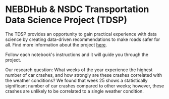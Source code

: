 # NEBDHub & NSDC Transportation Data Science Project (TDSP)

The TDSP provides an opportunity to gain practical experience with data science by creating data-driven recommendations to make roads safer for all. Find more information about the project [here](https://nebigdatahub.org/nsdc/tdsp/).

Follow each notebook's instructions and it will guide you through the project.

Our research question: What weeks of the year experience the highest number of car crashes, and how strongly are these crashes correlated with the weather conditions?
We found that week 25 shows a statistically significant number of car crashes compared to other weeks; however, these crashes are unlikely to be correlated to a single weather condition.
